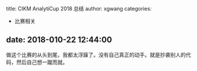 title: CIKM AnalytiCup 2018 总结
author: xgwang
categories:
  - 比赛相关
  
date: 2018-010-22 12:44:00
---

做这个比赛的从头到尾，我都太浮躁了。没有自己真正的动手。就是抄袭别人的代码，然后自己想一蹴而就。
